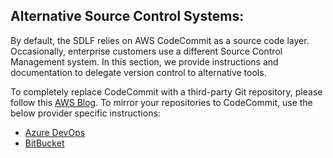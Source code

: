 ## Alternative Source Control Systems:

By default, the SDLF relies on AWS CodeCommit as a source code layer. Occasionally, enterprise customers use a different Source Control Management system. In this section, we provide instructions and documentation to delegate version control to alternative tools.

To completely replace CodeCommit with a third-party Git repository, please follow this [AWS Blog](https://aws.amazon.com/blogs/devops/event-driven-architecture-for-using-third-party-git-repositories-as-source-for-aws-codepipeline/). To mirror your repositories to CodeCommit, use the below provider specific instructions:

- [Azure DevOps](ado/README.md)
- [BitBucket](bbucket/README.md)